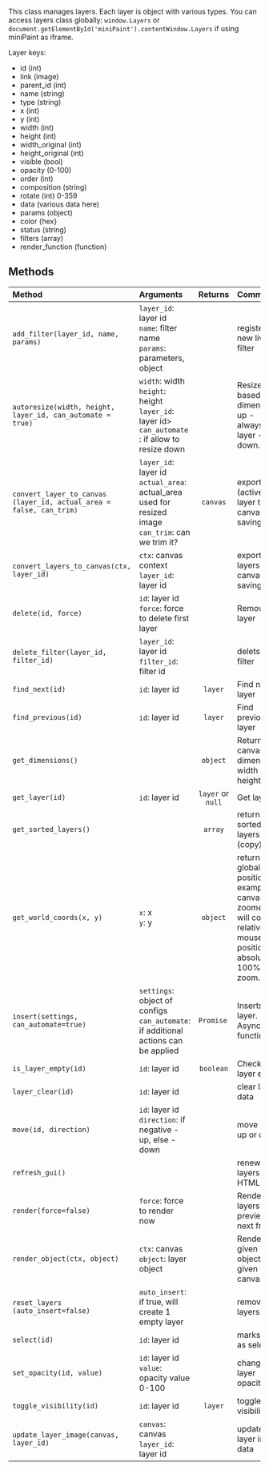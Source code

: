 This class manages layers. Each layer is object with various types. You can access layers class globally: `window.Layers` or `document.getElementById('miniPaint').contentWindow.Layers` if using miniPaint as iframe. 

Layer keys:

- id (int)
- link (image)
- parent_id (int)
- name (string)
- type (string)
- x (int)
- y (int)
- width (int)
- height (int)
- width_original (int)
- height_original (int)
- visible (bool)
- opacity (0-100)
- order (int)
- composition (string)
- rotate (int) 0-359
- data (various data here)
- params (object)
- color {hex}
- status (string)
- filters (array)
- render_function (function)


## Methods

| Method | Arguments | Returns |Comment |
|:---|:---|:---:|:---|
|`add_filter(layer_id, name, params)`|`layer_id`: layer id<br>`name`: filter name<br />`params`: parameters, object| | register new live filter|
|`autoresize(width, height, layer_id, can_automate = true)`|`width`: width<br>`height`: height<br>`layer_id`: layer id><br>`can_automate `: if allow to resize down | | Resize layer based on dimensions, up - always, if 1 layer - down.|
|`convert_layer_to_canvas (layer_id, actual_area = false, can_trim)`|`layer_id`: layer id<br>`actual_area`: actual_area used for resized image<br />`can_trim`: can we trim it? | `canvas`| exports (active) layer to canvas for saving|
|`convert_layers_to_canvas(ctx, layer_id)`|`ctx`: canvas context<br>`layer_id`: layer id|  | exports all layers to canvas for saving |
|`delete(id, force)`|`id`: layer id<br>`force`: force to delete first layer|  | Removes layer |
|`delete_filter(layer_id, filter_id)`|`layer_id`: layer id<br>`filter_id`: filter id| | delets live filter |
|`find_next(id)`|`id`: layer id | `layer`| Find next layer|
|`find_previous(id)`|`id`: layer id | `layer`| Find previous layer|
|`get_dimensions()`| | `object`| Returns canvas dimensions, width and height |
|`get_layer(id)`|`id`: layer id | `layer` or `null` | Get layer|
|`get_sorted_layers()`| | `array`| return sorted layers list (copy) |
|`get_world_coords(x, y)`|`x`: x<br>`y`: y| `object`| returns global position, for example if canvas is zoomed, it will convert relative mouse position to absolute at 100% zoom. |
|`insert(settings, can_automate=true)`|`settings`: object of configs<br>`can_automate`: if additional actions can be applied | `Promise `| Inserts new layer. Async function. |
|`is_layer_empty(id)`|`id`: layer id | `boolean`| Checks if layer empty|
|`layer_clear(id)`|`id`: layer id | | clear layer data |
|`move(id, direction)`|`id`: layer id<br>`direction`: if negative - up, else - down | | move layer up or down|
|`refresh_gui()`|| | renew layers HTML |
|`render(force=false)`|`force`: force to render now |  | Renders all layers and preview on next frame |
|`render_object(ctx, object)`|`ctx`: canvas<br>`object`: layer object| | Renders given object on given canvas |
|`reset_layers (auto_insert=false)`|`auto_insert`: if true, will create 1 empty layer| | removes all layers|
|`select(id)`|`id`: layer id | | marks layer as selected|
|`set_opacity(id, value)`|`id`: layer id<br>`value`: opacity value 0-100| | change layer opacity|
|`toggle_visibility(id)`|`id`: layer id | `layer`| toggle layer visibility|
|`update_layer_image(canvas, layer_id)`|`canvas`: canvas<br>`layer_id`: layer id| | updates layer image data|


